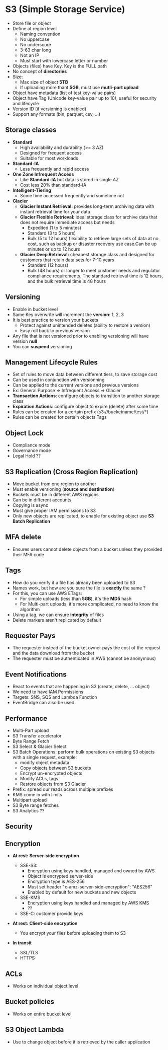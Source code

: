 # S3 (Simple Storage Service)

- Store file or object
- Define at region level
  - Naming convention
  - No uppercase
  - No underscore
  - 3-63 char long
  - Not an IP
  - Must start with lowercase letter or number
- Objects (files) have Key. Key is the FULL path
- No concept of **directories**
- Size:
  - Max size of object **5TB**
  - If uploading more thant **5GB**, must use **mutli-part upload**
- Object have metadata (list of test key-value pairs)
- Object have Tag (Unicode key-value pair up to 10), useful for security and lifecycle
- Version ID (if versioning is enabled)
- Support any formats (bin, parquet, csv, ...)

## Storage classes

- **Standard**
  - High availability and durability (>= 3 AZ)
  - Designed for frequent access
  - Suitable for most workloads
- **Standard-IA**
  - Less frequently and rapid access  
- **One Zone Infrequent Access**
  - Like **Standard-IA** but data is stored in single AZ
  - Cost less 20% than standard-IA
- **Intelligent-Tiering**  
  - Some time accessed frequently and sometime not
- **Glacier**
  - **Glacier Instant Retrieval:** provides long-term archiving data with instant retrieval time for your data
  - **Glacier Flexible Retrieval:** ideal storage class for archive data that does not require immediate access but needs
    - Expedited (1 to 5 minutes)
    - Standard (3 to 5 hours)
    - Bulk (5 to 12 hours)
  flexibility to retrieve large sets of data at no cost, such as backup or disaster recovery use case.Can be up minutes
  or up to 12 hours
  - **Glacier Deep Retrieval:** cheapest storage class and designed for customers that retain data sets for 7-10 years
    - Standard (12 hours)
    - Bulk (48 hours)
  or longer to meet customer needs and regulator compliance requirements. The standard retrieval time is 12 hours, and
  the bulk retrieval time is 48 hours

## Versioning

- Enable in bucket level
- Same Key overwrite will increment the **version**: 1, 2, 3
- It is best practice to version your buckets
  - Protect against unintended deletes (ability to restore a version)
  - Easy roll back to previous version
- Any file that is not versioned prior to enabling versioning will have version **null**
- You can **suspend** versioning

## Management Lifecycle Rules

- Set of rules to move data between different tiers, to save storage cost
- Can be used in conjunction with versionning
- Can be applied to the current versions and previous versions
- Ex: General Purpose => Infrequent Access => Glacier
- **Transaction Actions**: configure objects to transition to another storage class
- **Expiration Actions**: configure object to expire (delete) after some time
- Rules can be created for a certain prefix (s3://bucketname/test/*)
- Rules can be created for certain objects Tags

## Object Lock

- Compliance mode
- Governance mode
- Legal Hold ??

## S3 Replication (Cross Region Replication)

- Move bucket from one region to another
- Must enable versioning (**source and destination**)
- Buckets must be in different AWS regions
- Can be in different accounts
- Copying is async
- Must give proper IAM permissions to S3
- Only new objects are replicated, to enable for existing object use **S3 Batch Replication**

## MFA delete

- Ensures users cannot delete objects from a bucket unless they provided their MFA code

## Tags

- How do you verify if a file has already been uploaded to S3
- Names work, but how are you sure the file is **exactly** the same ?
- For this, you can use AWS ETags:
  - For simple uploads (less than **5GB**), it's the **MD5** hash
  - For Multi-part uploads, it's more complicated, no need to know the algorithm
- Using a tag, we can ensure **integrity** of files
- Delete markers aren't replicated by default

## Requester Pays

- The requester instead of the bucket owner pays the cost of the request and the data download from the bucket
- The requester must be authenticated in AWS (cannot be anonymous)

## Event Notifications

- React to events that are happening in S3 (create, delete, ... object)
- We need to have IAM Permissions
- Targets: SNS, SQS and Lambda Function
- EventBridge can also be used

## Performance

- Multi-Part upload
- S3 Transfer accelerator
- Byte Range Fetch
- S3 Select & Glacier Select
- S3 Batch Operations: perform bulk operations on existing S3 objects with a single request, example:
  - modify object metadata
  - Copy objects between S3 buckets
  - Encrypt un-encrypted objects
  - Modify ACLs, tags
  - Restore objects from S3 Glacier
- Prefix: spread our reads across multiple prefixes
- KMS come in with limits
- Multipart upload
- S3 Byte range fetches
- S3 Analytics ??

## Security

## Encryption

- **At rest: Server-side encryption**
  - SSE-S3:
    - Encryption using keys handled, managed and owned by AWS
    - Object is encrypted server-side
    - Encryption type is AES-256
    - Must set header "x-amz-server-side-encryption": "AES256"
    - Enabled by default for new buckets and new objects
  - SSE-KMS
    - Encryption using keys handled and managed by AWS KMS
    - ??
  - SSE-C: customer provide keys
- **At rest: Client-side encryption**
  - You encrypt your files before uploading them to S3  

- **In transit**
  - SSL/TLS
  - HTTPS

## ACLs

- Works on individual object level

## Bucket policies

- Works on entire bucket level

## S3 Object Lambda

- Use to change object before it is retrieved by the caller application
